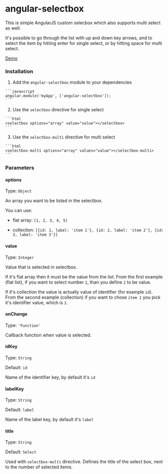 angular-selectbox
====

This is simple AngularJS custom selecbox which also supports multi select as well.

It's possible to go through the list with up and down key arrows, and to select the item by hitting enter for single select,
or by hitting space for multi select.

[Demo](http://milica.github.io/angular-selectbox/)

### Installation

  1. Add the `angular-selectbox` module to your dependencies

    ```javascript
    angular.module('myApp', ['angular-selectbox']);
    ```

  2. Use the `selectbox` directive for single select
  
    ```html
    <selectbox options="array" value="value"></selectbox>
    ```

  3. Use the `selectbox-multi` directive for multi select
  
    ```html
    <selectbox-multi options="array" values="value"></selectbox-multi>
    ```

### Parameters

#### options
Type: `Object`

An array you want to be listed in the selectbox.
 
You can use:

  - flat array: `[1, 2, 3, 4, 5]`
  
  - collection:  `[{id: 1, label: 'item 1'}, {id: 2, label: 'item 2'}, {id: 3, label: 'item 3'}]`

#### value
Type: `Integer`

Value that is selected in selectbox.
 
If it's flat array then it must be the value from the list. 
From the first example (flat list), if you want to select number `2`, than you define `2` to be value.

If it's collection the value is actually value of identifier (for example `id`).
From the second example (collection) if you want to chose `item 1` you pick it's identifier value, which is `1`.

#### onChange
Type: `'Function'`

Callback function when value is selected.

#### idKey
Type: `String`

Default: `id`

Name of the identifier key, by default it's `id`

#### labelKey
Type: `String`

Default: `label`

Name of the label key, by default it's `label`

#### title
Type: `String`

Default: `Select`

Used with `selectbox-multi` directive. Defines the title of the select box, next to the number of selected items.

